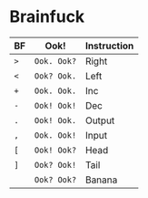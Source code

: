 # Brainfuck

| BF  | Ook!        | Instruction |
| --- | ----------- | ----------- |
| `>` | `Ook. Ook?` | Right       |
| `<` | `Ook? Ook.` | Left        |
| `+` | `Ook. Ook.` | Inc         |
| `-` | `Ook! Ook!` | Dec         |
| `.` | `Ook! Ook.` | Output      |
| `,` | `Ook. Ook!` | Input       |
| `[` | `Ook! Ook?` | Head        |
| `]` | `Ook? Ook!` | Tail        |
|     | `Ook? Ook?` | Banana      |
